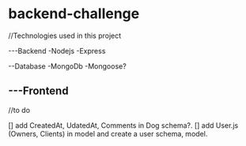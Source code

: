 # backend-challenge

//Technologies used in this project

---Backend
  -Nodejs
  -Express
  
 --Database
  -MongoDb
  -Mongoose?

---Frontend
  -


//to do

[] add CreatedAt, UdatedAt, Comments in Dog schema?.
[] add User.js (Owners, Clients) in model and create a user schema, model.


